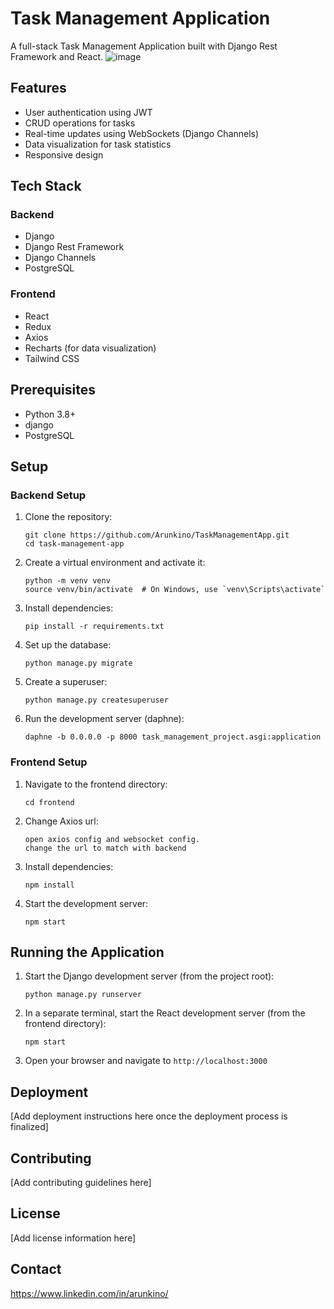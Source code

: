 # Task Management Application

A full-stack Task Management Application built with Django Rest Framework and React.
![image](https://github.com/user-attachments/assets/d74fe124-8bd1-4804-b518-2a90d36a1ece)


## Features

- User authentication using JWT
- CRUD operations for tasks
- Real-time updates using WebSockets (Django Channels)
- Data visualization for task statistics
- Responsive design

## Tech Stack

### Backend
- Django
- Django Rest Framework
- Django Channels
- PostgreSQL


### Frontend
- React
- Redux
- Axios
- Recharts (for data visualization)
- Tailwind CSS

## Prerequisites

- Python 3.8+
- django
- PostgreSQL


## Setup

### Backend Setup

1. Clone the repository:
   ```
   git clone https://github.com/Arunkino/TaskManagementApp.git
   cd task-management-app
   ```

2. Create a virtual environment and activate it:
   ```
   python -m venv venv
   source venv/bin/activate  # On Windows, use `venv\Scripts\activate`
   ```

3. Install dependencies:
   ```
   pip install -r requirements.txt
   ```

4. Set up the database:
   ```
   python manage.py migrate
   ```

5. Create a superuser:
   ```
   python manage.py createsuperuser
   ```

6. Run the development server (daphne):
   ```
   daphne -b 0.0.0.0 -p 8000 task_management_project.asgi:application
   ```

### Frontend Setup

1. Navigate to the frontend directory:
   ```
   cd frontend
   ```
2. Change Axios url:
   ```
   open axios config and websocket config.
   change the url to match with backend
   ```
3. Install dependencies:
   ```
   npm install
   ```

4. Start the development server:
   ```
   npm start
   ```

## Running the Application

1. Start the Django development server (from the project root):
   ```
   python manage.py runserver
   ```

2. In a separate terminal, start the React development server (from the frontend directory):
   ```
   npm start
   ```

3. Open your browser and navigate to `http://localhost:3000`

## Deployment

[Add deployment instructions here once the deployment process is finalized]

## Contributing

[Add contributing guidelines here]

## License

[Add license information here]

## Contact
https://www.linkedin.com/in/arunkino/

